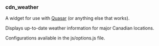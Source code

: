 ### cdn_weather

A widget for use with [Quasar](https://github.com/r52/quasar) (or anything else that works).

Displays up-to-date weather information for major Canadian locations.

Configurations available in the js/options.js file.
